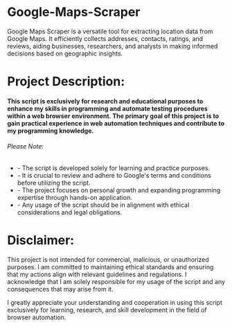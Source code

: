 # Google-Maps-Scraper
 Google Maps Scraper is a versatile tool for extracting location data from Google Maps. It efficiently collects addresses, contacts, ratings, and reviews, aiding businesses, researchers, and analysts in making informed decisions based on geographic insights.
<h1>Project Description:</h1>
<h4>This script is exclusively for research and educational purposes to enhance my skills in programming and automate testing procedures within a web browser environment. The primary goal of this project is to gain practical experience in web automation techniques and contribute to my programming knowledge.
</h4>

<h6>Please Note:
</h6>

<ul>
 <li>- The script is developed solely for learning and practice purposes.
</li>
  <li>- It is crucial to review and adhere to Google's terms and conditions before utilizing the script.
</li>
  <li>- The project focuses on personal growth and expanding programming expertise through hands-on application.
</li>
  <li>- Any usage of the script should be in alignment with ethical considerations and legal obligations.
</li>

</ul>

<h1>Disclaimer:</h1>
<p>
This project is not intended for commercial, malicious, or unauthorized purposes. I am committed to maintaining ethical standards and ensuring that my actions align with relevant guidelines and regulations. I acknowledge that I am solely responsible for my usage of the script and any consequences that may arise from it.

I greatly appreciate your understanding and cooperation in using this script exclusively for learning, research, and skill development in the field of browser automation.</p>
